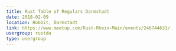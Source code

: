 ```yaml
---
title: Rust Table of Regulars Darmstadt
date: 2018-02-09
location: Hobbit, Darmstadt
link: https://www.meetup.com/Rust-Rhein-Main/events/246744631/
usergroup: rustda
type: usergroup
---
```

